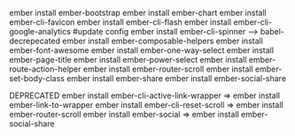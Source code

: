 ember install ember-bootstrap
ember install ember-chart
ember install ember-cli-favicon
ember install ember-cli-flash
ember install ember-cli-google-analytics #update config
ember install ember-cli-spinner --> babel-decrepecated
ember install ember-composable-helpers
ember install ember-font-awesome
ember install ember-one-way-select
ember install ember-page-title
ember install ember-power-select
ember install ember-route-action-helper
ember install ember-router-scroll
ember install ember-set-body-class
ember install ember-share
ember install ember-social-share

DEPRECATED
ember install ember-cli-active-link-wrapper => ember install ember-link-to-wrapper
ember install ember-cli-reset-scroll => ember install ember-router-scroll
ember install ember-social => ember install ember-social-share
